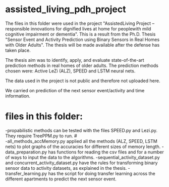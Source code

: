 # assisted_living_pdh_project

The files in this folder were used in the project "AssistedLiving Project – responsible innovations for dignified lives at home for peoplewith mild cognitive impairment or dementia". This is a result from the Ph.D. Thesis "Sensor Event and Activity Prediction using Binary Sensors in Real Homes with Older Adults".
The thesis will be made available after the defense has taken place.

The thesis aim was to identify, apply, and evaluate state-of-the-art prediction methods in real homes of older adults. 
The prediction methods chosen were: Active LeZi (ALZ), SPEED and LSTM neural nets.

The data used in the project is not public and therefore not uploaded here.

We carried on prediction of the next sensor event/activity and time information.

# files in this folder:

-propabilistic methods can be tested with the files SPEED.py and Lezi.py. They require TreePPM.py to run. # <br />
-all_methods_accMemory.py applied all the methods (ALZ, SPEED, LSTM nets) to plot graphs of the accuracies for different sizes of memory length.
-data_preparation.py has functions for reading the csv files and for a number of ways to input the data to the algorithms.
-sequential_activity_dataset.py and concurrent_activity_dataset.py have the rules for transforming binary sensor data to activity datasets, as explained in the thesis.
-transfer_learning.py has the script for doing transfer learning across the different apartments to predict the next sensor event.


